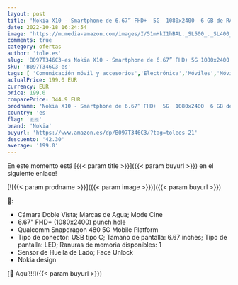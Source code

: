 ```yaml
---
layout: post
title: 'Nokia X10 - Smartphone de 6.67” FHD+  5G  1080x2400  6 GB de RAM  memoria interna de 64 GB  Android 11.0  Verde'
date: 2022-10-18 16:24:54
image: 'https://m.media-amazon.com/images/I/51mHkI1hBAL._SL500_._SL400_.jpg'
comments: true
category: ofertas
author: 'tole.es'
slug: 'B097T346C3-es Nokia X10 - Smartphone de 6.67” FHD+ 5G 1080x2400 6 GB de...'
sku: 'B097T346C3-es'
tags: [ 'Comunicación móvil y accesorios','Electrónica','Móviles','Móviles y smartphones libres','android','nokia','🇪🇸', ]
actualPrice: 199.0 EUR
currency: EUR
price: 199.0
comparePrice: 344.9 EUR
prodname: 'Nokia X10 - Smartphone de 6.67” FHD+  5G  1080x2400  6 GB de RAM  memoria interna de 64 GB  Android 11.0  Verde'
country: 'es'
flag: '🇪🇸'
brand: 'Nokia'
buyurl: 'https://www.amazon.es/dp/B097T346C3/?tag=tolees-21'
descuento: '42.30'
average: '199.0'
---
```


En este momento está [{{< param title >}}]({{< param buyurl >}}) en el siguiente enlace!

[![{{< param prodname >}}]({{< param image >}})]({{< param buyurl >}})

🔎:

- Cámara Doble Vista; Marcas de Agua; Mode Cine
- 6.67" FHD+ (1080x2400) punch hole
- Qualcomm Snapdragon 480 5G Mobile Platform
- Tipo de conector: USB tipo C; Tamaño de pantalla: 6.67 inches; Tipo de pantalla: LED; Ranuras de memoria disponibles: 1
- Sensor de Huella de Lado; Face Unlock
- Nokia design

[🛒 Aquí!!!]({{< param buyurl >}})
